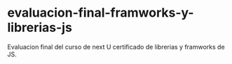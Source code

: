 # evaluacion-final-framworks-y-librerias-js
Evaluacion final del curso de next U certificado de librerias y framworks de JS.
